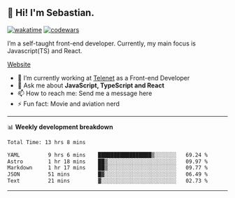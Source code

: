 ## 👋 Hi! I'm Sebastian.

[![wakatime](https://wakatime.com/badge/user/df0036c6-328a-4a39-be9b-e49417ed22a1.svg)](https://wakatime.com/@df0036c6-328a-4a39-be9b-e49417ed22a1)
[![codewars](https://www.codewars.com/users/sebavuye/badges/small)](https://www.codewars.com/users/sebavuye)

I’m a self-taught front-end developer. Currently, my main focus is Javascript(TS) and React.

[Website](https://sebastianvuye.be)

- 🔭 I’m currently working at [Telenet](https://telenet.be/) as a Front-end Developer
- 💬 Ask me about **JavaScript, TypeScript and React**
- 📫 How to reach me: Send me a message here
- ⚡ Fun fact: Movie and aviation nerd

-------

📊 **Weekly development breakdown**

<!--START_SECTION:waka-->

```txt
Total Time: 13 hrs 8 mins

YAML         9 hrs 6 mins    █████████████████▒░░░░░░░   69.24 %
Astro        1 hr 18 mins    ██▒░░░░░░░░░░░░░░░░░░░░░░   09.97 %
Markdown     1 hr 17 mins    ██▒░░░░░░░░░░░░░░░░░░░░░░   09.77 %
JSON         51 mins         █▓░░░░░░░░░░░░░░░░░░░░░░░   06.49 %
Text         21 mins         ▓░░░░░░░░░░░░░░░░░░░░░░░░   02.73 %
```

<!--END_SECTION:waka-->
-------
